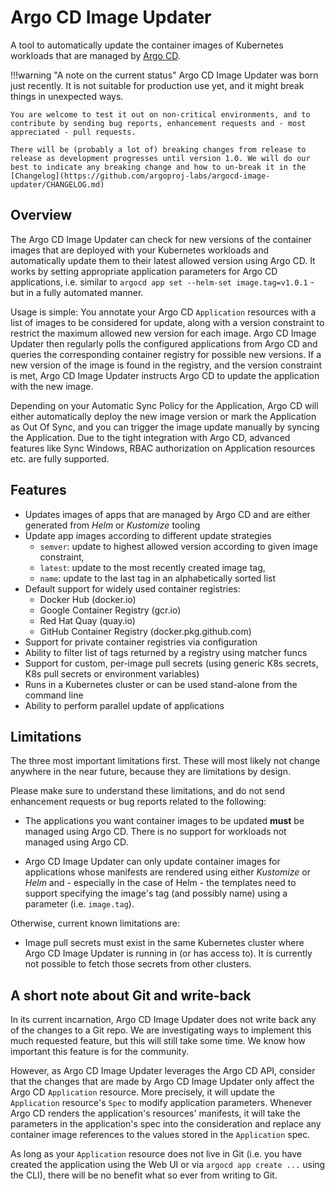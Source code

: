 # Argo CD Image Updater

A tool to automatically update the container images of Kubernetes workloads
that are managed by
[Argo CD](https://github.com/argoproj/argo-cd).

!!!warning "A note on the current status"
    Argo CD Image Updater was born just recently. It is not suitable for
    production use yet, and it might break things in unexpected ways.

    You are welcome to test it out on non-critical environments, and to 
    contribute by sending bug reports, enhancement requests and - most
    appreciated - pull requests.

    There will be (probably a lot of) breaking changes from release to
    release as development progresses until version 1.0. We will do our
    best to indicate any breaking change and how to un-break it in the
    [Changelog](https://github.com/argoproj-labs/argocd-image-updater/CHANGELOG.md)

## Overview

The Argo CD Image Updater can check for new versions of the container images
that are deployed with your Kubernetes workloads and automatically update them
to their latest allowed version using Argo CD. It works by setting appropriate
application parameters for Argo CD applications, i.e. similar to
`argocd app set --helm-set image.tag=v1.0.1` - but in a fully automated
manner.

Usage is simple: You annotate your Argo CD `Application` resources with a list
of images to be considered for update, along with a version constraint to
restrict the maximum allowed new version for each image. Argo CD Image Updater
then regularly polls the configured applications from Argo CD and queries the
corresponding container registry for possible new versions. If a new version of
the image is found in the registry, and the version constraint is met, Argo CD
Image Updater instructs Argo CD to update the application with the new image.

Depending on your Automatic Sync Policy for the Application, Argo CD will either
automatically deploy the new image version or mark the Application as Out Of
Sync, and you can trigger the image update manually by syncing the Application.
Due to the tight integration with Argo CD, advanced features like Sync Windows,
RBAC authorization on Application resources etc. are fully supported.

## Features

* Updates images of apps that are managed by Argo CD and are either generated
  from *Helm* or *Kustomize* tooling
* Update app images according to different update strategies
    * `semver`: update to highest allowed version according to given image
    constraint,
    * `latest`: update to the most recently created image tag,
    * `name`: update to the last tag in an alphabetically sorted list
* Default support for widely used container registries:
    * Docker Hub (docker.io)
    * Google Container Registry (gcr.io)
    * Red Hat Quay (quay.io)
    * GitHub Container Registry (docker.pkg.github.com)
* Support for private container registries via configuration
* Ability to filter list of tags returned by a registry using matcher funcs
* Support for custom, per-image pull secrets (using generic K8s secrets, K8s
  pull secrets or environment variables)
* Runs in a Kubernetes cluster or can be used stand-alone from the command
  line
* Ability to perform parallel update of applications

## Limitations

The three most important limitations first. These will most likely not change
anywhere in the near future, because they are limitations by design.

Please make sure to understand these limitations, and do not send enhancement
requests or bug reports related to the following:

* The applications you want container images to be updated **must** be managed
  using Argo CD. There is no support for workloads not managed using Argo CD.

* Argo CD Image Updater can only update container images for applications whose
  manifests are rendered using either *Kustomize* or *Helm* and - especially
  in the case of Helm - the templates need to support specifying the image's
  tag (and possibly name) using a parameter (i.e. `image.tag`).

Otherwise, current known limitations are:

* Image pull secrets must exist in the same Kubernetes cluster where Argo CD
  Image Updater is running in (or has access to). It is currently not possible
  to fetch those secrets from other clusters.

## A short note about Git and write-back

In its current incarnation, Argo CD Image Updater does not write back any of
the changes to a Git repo. We are investigating ways to implement this much
requested feature, but this will still take some time. We know how important
this feature is for the community.

However, as Argo CD Image Updater leverages the Argo CD API, consider that the
changes that are made by Argo CD Image Updater only affect the Argo CD
`Application` resource. More precisely, it will update the `Application`
resource's `Spec` to modify application parameters. Whenever Argo CD renders
the application's resources' manifests, it will take the parameters in the
application's spec into the consideration and replace any container image
references to the values stored in the `Application` spec.

As long as your `Application` resource does not live in Git (i.e. you have
created the application using the Web UI or via `argocd app create ...` using
the CLI), there will be no benefit what so ever from writing to Git.
